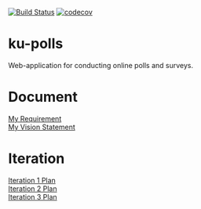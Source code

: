 [![Build Status](https://travis-ci.com/KOngTNP/ku-polls.svg?branch=master)](https://travis-ci.org/KOngTNP/ku-polls)
[![codecov](https://codecov.io/gh/KOngTNP/ku-polls/branch/master/graph/badge.svg)](https://codecov.io/gh/KOngTNP/ku-polls)
# ku-polls
Web-application for conducting online polls and surveys.
# Document
[My Requirement](../../wiki/Requirements) \
[My Vision Statement](../../wiki/Vision%20Statement) 
# Iteration
[Iteration 1 Plan](../../wiki/Iteration%201%20Plan)\
[Iteration 2 Plan](../../wiki/Iteration%202%20Plan)\
[Iteration 3 Plan](../../wiki/Iteration%203%20Plan)
